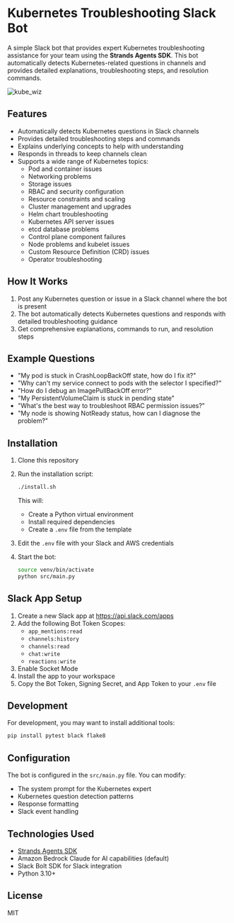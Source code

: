 # Kubernetes Troubleshooting Slack Bot

A simple Slack bot that provides expert Kubernetes troubleshooting assistance for your team using the **Strands Agents SDK**. This bot automatically detects Kubernetes-related questions in channels and provides detailed explanations, troubleshooting steps, and resolution commands.

![kube_wiz](https://github.com/user-attachments/assets/73316058-5208-421b-85b7-cc10465165d1)

## Features

- Automatically detects Kubernetes questions in Slack channels
- Provides detailed troubleshooting steps and commands
- Explains underlying concepts to help with understanding
- Responds in threads to keep channels clean
- Supports a wide range of Kubernetes topics:
  - Pod and container issues
  - Networking problems
  - Storage issues
  - RBAC and security configuration
  - Resource constraints and scaling
  - Cluster management and upgrades
  - Helm chart troubleshooting
  - Kubernetes API server issues
  - etcd database problems
  - Control plane component failures
  - Node problems and kubelet issues
  - Custom Resource Definition (CRD) issues
  - Operator troubleshooting

## How It Works

1. Post any Kubernetes question or issue in a Slack channel where the bot is present
2. The bot automatically detects Kubernetes questions and responds with detailed troubleshooting guidance
3. Get comprehensive explanations, commands to run, and resolution steps

## Example Questions

- "My pod is stuck in CrashLoopBackOff state, how do I fix it?"
- "Why can't my service connect to pods with the selector I specified?"
- "How do I debug an ImagePullBackOff error?"
- "My PersistentVolumeClaim is stuck in pending state"
- "What's the best way to troubleshoot RBAC permission issues?"
- "My node is showing NotReady status, how can I diagnose the problem?"

## Installation

1. Clone this repository
2. Run the installation script:
   ```bash
   ./install.sh
   ```
   This will:
   - Create a Python virtual environment
   - Install required dependencies
   - Create a `.env` file from the template

3. Edit the `.env` file with your Slack and AWS credentials

4. Start the bot:
   ```bash
   source venv/bin/activate
   python src/main.py
   ```

## Slack App Setup

1. Create a new Slack app at https://api.slack.com/apps
2. Add the following Bot Token Scopes:
   - `app_mentions:read`
   - `channels:history`
   - `channels:read`
   - `chat:write`
   - `reactions:write`
3. Enable Socket Mode
4. Install the app to your workspace
5. Copy the Bot Token, Signing Secret, and App Token to your `.env` file

## Development

For development, you may want to install additional tools:
```bash
pip install pytest black flake8
```

## Configuration

The bot is configured in the `src/main.py` file. You can modify:

- The system prompt for the Kubernetes expert
- Kubernetes question detection patterns
- Response formatting
- Slack event handling

## Technologies Used

- [Strands Agents SDK](https://github.com/strands-agents/sdk-python)
- Amazon Bedrock Claude for AI capabilities (default)
- Slack Bolt SDK for Slack integration
- Python 3.10+

## License

MIT
